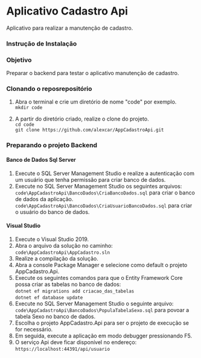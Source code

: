 # Aplicativo Cadastro Api
Aplicativo para realizar a manutenção de cadastro.

### Instrução de Instalação

### Objetivo
Preparar o backend para testar o aplicativo manutenção de cadastro.

### Clonando o reposrepositório
1. Abra o terminal e crie um diretório de nome "code" por exemplo.<br>
`mkdir code` 

2. A partir do diretório criado, realize o clone do projeto.<br>
`cd code`<br>
`git clone https://github.com/alexcar/AppCadastroApi.git`

### Preparando o projeto Backend

#### Banco de Dados Sql Server
1. Execute o SQL Server Management Studio e realize a autenticação com um usuário que tenha permissão para criar banco de dados.
2. Execute no SQL Server Management Studio os seguintes arquivos:<br>
`code\AppCadastroApi\BancoDados\CriaBancoDados.sql` para criar o banco de dados da aplicação.<br>
`code\AppCadastroApi\BancoDados\CriaUsuarioBancoDados.sql` para criar o usuário do banco de dados.

#### Visual Studio 
1. Execute o Visual Studio 2019.
2. Abra o arquivo da solução no caminho:<br> 
`code\AppCadastroApi\AppCadastro.sln`
3. Realize a compilação da solução.
4. Abra a console Package Manager e selecione como default o projeto AppCadastro.Api.
5. Execute os seguintes comandos para que o Entity Framework Core possa criar as tabelas no banco de dados:<br>
`dotnet ef migrations add criacao_das_tabelas`<br>
`dotnet ef database update`
6. Execute no SQL Server Management Studio o seguinte arquivo:<br>
`code\AppCadastroApi\BancoDados\PopulaTabelaSexo.sql` para povoar a tabela Sexo no banco de dados.
7. Escolha o projeto AppCadastro.Api para ser o projeto de execução se for necessário.
8. Em seguida, execute a aplicação em modo debugger pressionando F5.
9. O serviço Api deve ficar disponível no endereço:<br> 
`https://localhost:44391/api/usuario`

